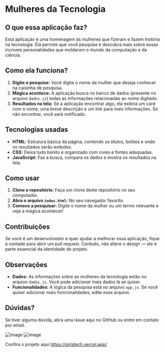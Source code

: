# Mulheres da Tecnologia

## O que essa aplicação faz?

Esta aplicação é uma homenagem às mulheres que fizeram e fazem história na tecnologia. Ela permite que você pesquise e descubra mais sobre essas incríveis personalidades que moldaram o mundo da computação e da ciência.

## Como ela funciona?

1. **Digite e pesquise:** Você digita o nome da mulher que deseja conhecer na caixinha de pesquisa.
2. **Mágica acontece:** A aplicação busca no banco de dados (presente no arquivo `dados.js`) todas as informações relacionadas ao nome digitado.
3. **Resultados na tela:** Se a aplicação encontrar algo, ela exibirá um card com o nome, uma breve descrição e um link para mais informações. Se não encontrar, você será notificado.

## Tecnologias usadas

- **HTML:** Estrutura básica da página, contendo os títulos, botões e onde os resultados serão exibidos.
- **CSS:** Deixa tudo bonito e organizado com cores e fontes adequadas.
- **JavaScript:** Faz a busca, compara os dados e mostra os resultados na tela.

## Como usar

1. **Clone o repositório:** Faça um clone deste repositório no seu computador.
2. **Abra o arquivo `index.html`:** No seu navegador favorito.
3. **Comece a pesquisar:** Digite o nome da mulher ou um termo relevante e veja a mágica acontecer!

## Contribuições

Se você é um desenvolvedor e quer ajudar a melhorar essa aplicação, fique à vontade para abrir um pull request. Contudo, não altere o design — ele é parte essencial da identidade do projeto.

## Observações

- **Dados:** As informações sobre as mulheres da tecnologia estão no arquivo `dados.js`. Você pode adicionar mais dados lá se quiser.
- **Funcionalidades:** A lógica da pesquisa está no arquivo `app.js`. Se você quiser adicionar mais funcionalidades, edite esse arquivo.

## Dúvidas?

Se tiver alguma dúvida, abra uma issue aqui no GitHub ou entre em contato por email.

![image](https://github.com/user-attachments/assets/e421be2d-13d5-4748-8498-130935158c15)
![image](https://github.com/user-attachments/assets/44c670e1-6eb4-4d05-8069-a2f63f71e6d1)

Confira o projeto aqui https://girlstech.vercel.app/
